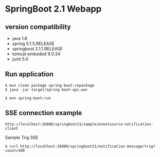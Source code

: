 # SpringBoot 2.1 Webapp

## version compatibility

- java 1.8
- spring 5.1.5.RELEASE
- springboot 2.1.1.RELEASE
- tomcat embeded 9.0.34
- junit 5.0


## Run application

```
$ mvn clean package spring-boot:repackage
$ java -jar target/spring-boot-ops.war
```

```
$ mvn spring-boot:run
```

## SSE connection example

```
http://localhost:26080/springboot21/sample/eventsource-notification-client
```

Sample Trig SSE

```
$ curl http://localhost:26080/springboot21/notification-message/trig?count=100
```